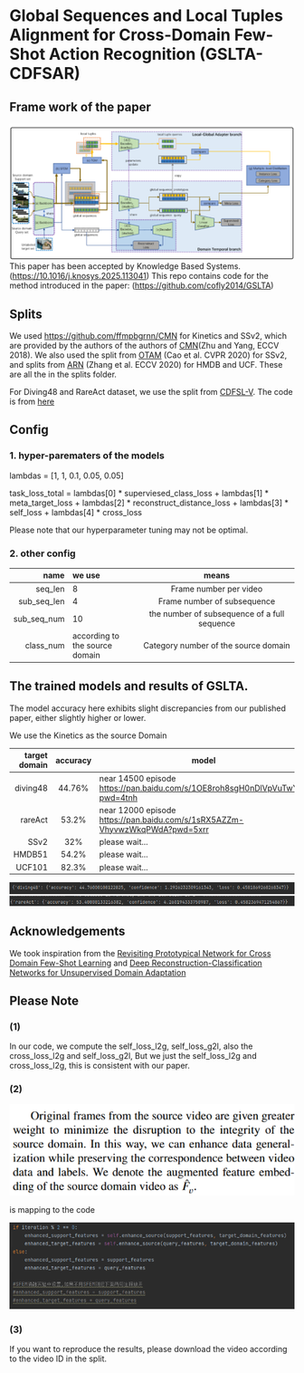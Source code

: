 # Global Sequences and Local Tuples Alignment for Cross-Domain Few-Shot Action Recognition (GSLTA-CDFSAR)
## Frame work of the paper
![img.png](imgs/img.png)
This paper has been accepted by Knowledge Based Systems.(https://10.1016/j.knosys.2025.113041)
This repo contains code for the method introduced in the paper: (https://github.com/cofly2014/GSLTA)


## Splits
We used https://github.com/ffmpbgrnn/CMN for Kinetics and SSv2, which are provided by the authors of the authors of [CMN](https://openaccess.thecvf.com/content_ECCV_2018/papers/Linchao_Zhu_Compound_Memory_Networks_ECCV_2018_paper.pdf)(Zhu and Yang, ECCV 2018). 
We also used the split from [OTAM](https://openaccess.thecvf.com/content_CVPR_2020/papers/Cao_Few-Shot_Video_Classification_via_Temporal_Alignment_CVPR_2020_paper.pdf) (Cao et al. CVPR 2020) for SSv2, 
and splits from [ARN](https://www.ecva.net/papers/eccv_2020/papers_ECCV/papers/123500511.pdf) (Zhang et al. ECCV 2020) for HMDB and UCF.  These are all the in the splits folder.

For Diving48 and RareAct dataset, we use the split from [CDFSL-V](https://openaccess.thecvf.com/content/ICCV2023/papers/Samarasinghe_CDFSL-V_Cross-Domain_Few-Shot_Learning_for_Videos_ICCV_2023_paper.pdf).
The code is from [here](https://github.com/Sarinda251/CDFSL-V)

## Config
### 1.  hyper-parematers of the models

lambdas = [1, 1, 0.1, 0.05, 0.05]

task_loss_total = lambdas[0] * superviesed_class_loss + lambdas[1] * meta_target_loss + lambdas[2] * reconstruct_distance_loss + lambdas[3] * self_loss + lambdas[4] * cross_loss

Please note that our hyperparameter tuning may not be optimal.

### 2.  other config
|                    name | we use                               |                     means                     | 
|------------------------:|:-------------------------------------|:---------------------------------------------:|
|                 seq_len | 8                                    |            Frame number per video             |
|             sub_seq_len | 4                                    |         Frame number of  subsequence          | 
|             sub_seq_num | 10                                   | the number of subsequence of a full sequence  | 
|               class_num | according to <br/>the source domain  |   Category number of the source domain<br/>   |



## The trained models and results of GSLTA.
The model accuracy here exhibits slight discrepancies from our published paper, either slightly higher or lower.

We use the Kinetics as the source Domain

| target domain | accuracy | model                                                                       |
|--------------:|:--------:|-----------------------------------------------------------------------------|
|      diving48 |  44.76%  | near 14500 episode https://pan.baidu.com/s/1OE8roh8sgH0nDlVpVuTwYQ?pwd=4tnh |
|       rareAct |  53.2%   | near 12000 episode https://pan.baidu.com/s/1sRX5AZZm-VhyvwzWkqPWdA?pwd=5xrr |
|          SSv2 |   32%    | please wait...                                                              |
|        HMDB51 |  54.2%   | please wait...                                                              |
|        UCF101 |  82.3%   | please wait...                                                              |


![img.png]( imgs/diving48_result_img.png)
![img.png]( imgs/rareact_result_img.png) 


## Acknowledgements
We took inspiration from the [Revisiting Prototypical Network for Cross Domain Few-Shot Learning](https://openaccess.thecvf.com/content/CVPR2023/papers/Zhou_Revisiting_Prototypical_Network_for_Cross_Domain_Few-Shot_Learning_CVPR_2023_paper.pdf) 
and [Deep Reconstruction-Classification Networks for Unsupervised Domain Adaptation](https://link.springer.com/chapter/10.1007/978-3-319-46493-0_36)

## Please Note
### (1)

In our code, we compute the self_loss_l2g, self_loss_g2l, also the cross_loss_l2g and self_loss_g2l,
But we just the self_loss_l2g and cross_loss_l2g, this is consistent with our paper.

### (2)
![SFME_note.png](imgs/SFME_note.png)

is mapping to the code  

![SFME.png](imgs/SFME.png)

### (3)
If you want to reproduce the results, 
please download the video according to the video ID in the split.
